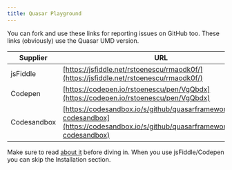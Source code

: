 ```yaml
---
title: Quasar Playground
---
```


You can fork and use these links for reporting issues on GitHub too. These links (obviously) use the Quasar UMD version.

| Supplier | URL |
| --- | --- |
| jsFiddle | [https://jsfiddle.net/rstoenescu/rmaodk0f/](https://jsfiddle.net/rstoenescu/rmaodk0f/) |
| Codepen | [https://codepen.io/rstoenescu/pen/VgQbdx](https://codepen.io/rstoenescu/pen/VgQbdx) |
| Codesandbox | [https://codesandbox.io/s/github/quasarframework/quasar-codesandbox](https://codesandbox.io/s/github/quasarframework/quasar-codesandbox)

Make sure to read [about it](/start/umd) before diving in. When you use jsFiddle/Codepen you can skip the Installation section.
